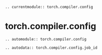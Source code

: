 ```{eval-rst}
.. currentmodule:: torch.compiler.config

```

# torch.compiler.config

```{eval-rst}
.. automodule:: torch.compiler.config
```

```{eval-rst}
.. autodata:: torch.compiler.config.job_id
```
